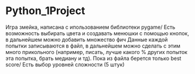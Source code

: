 # Python_1Project
Игра змейка, написана с ипользованием библиотеки pygame/
Есть возможность выбирать цвета и создавать менюшки с помощью кнопок, в дальнейшем можно добавить множество фич
Данные каждой попытки записываются в файл, в дальнейшем можно сделать с этим много прикольного (например, писать, лучше какого % других попыток эта попытка, брать медиану и тд). Пока из файла берется только best score/
Есть выбор уровней сложности (5 штук)
